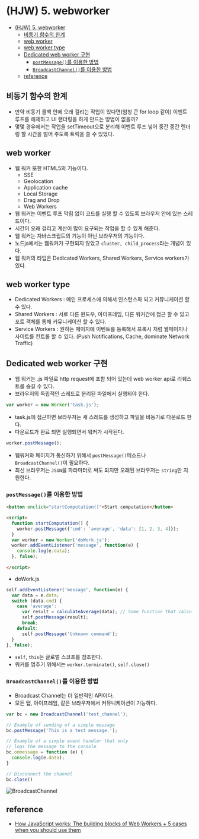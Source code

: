 # (HJW) 5. webworker

- [(HJW) 5. webworker](#hjw-5-webworker)
  - [비동기 함수의 한계](#%EB%B9%84%EB%8F%99%EA%B8%B0-%ED%95%A8%EC%88%98%EC%9D%98-%ED%95%9C%EA%B3%84)
  - [web worker](#web-worker)
  - [web worker type](#web-worker-type)
  - [Dedicated web worker 구현](#dedicated-web-worker-%EA%B5%AC%ED%98%84)
    - [`postMessage()`를 이용한 방법](#postmessage%EB%A5%BC-%EC%9D%B4%EC%9A%A9%ED%95%9C-%EB%B0%A9%EB%B2%95)
    - [`BroadcastChannel()`를 이용한 방법](#broadcastchannel%EB%A5%BC-%EC%9D%B4%EC%9A%A9%ED%95%9C-%EB%B0%A9%EB%B2%95)
  - [reference](#reference)

## 비동기 함수의 한계

- 만약 비동기 콜백 안에 오래 걸리는 작업이 있다면(엄청 큰 for loop 같이) 이벤트 루프를 해제하고 UI 랜더링을 하게 만드는 방법이 없을까?
- 몇몇 경우에서는 작업을 setTimeout으로 분리해 이벤트 루프 넣어 중간 중간 렌더링 할 시간을 벌어 주도록 트릭을 쓸 수 있었다.

## web worker

- 웹 워커 또한 HTML5의 기능이다.
  - SSE
  - Geolocation
  - Application cache
  - Local Storage
  - Drag and Drop
  - Web Workers
- 웹 워커는 이벤트 루프 막힘 없이 코드를 실행 할 수 있도록 브라우저 안에 있는 스레드이다.
- 시간이 오래 걸리고 계산이 많이 요구되는 작업을 할 수 있게 해준다.
- 웹 워커는 자바스크립트의 기능이 아닌 브라우저의 기능이다.
- 노드js에서는 웹워커가 구현되지 않았고 `cluster, child_process`라는 개념이 있다.
- 웹 워커의 타입은 Dedicated Workers, Shared Workers, Service workers가 있다.

## web worker type

- Dedicated Workers : 메인 프로세스에 의해서 인스턴스화 되고 커뮤니케이션 할 수 있다.
- Shared Workers : 서로 다른 윈도우, 아이프레임, 다른 워커간에 접근 할 수 있고 포트 객체를 통해 커뮤니케이션 할 수 있다.
- Service Workers : 원하는 페이지에 이벤트를 등록해서 프록시 처럼 웹페이지나 사이트를 컨트롤 할 수 있다. (Push Notifications, Cache, dominate Network Traffic)

## Dedicated web worker 구현

- 웹 워커는 .js 파일로 http request에 포함 되어 있는데 web worker api로 리퀘스트를 숨길 수 있다.
- 브라우저의 독립적인 스레드로 분리된 파일에서 실행되야 한다.

``` js
var worker = new Worker('task.js');
```

- task.js에 접근하면 브라우저는 새 스레드를 생성하고 파일을 비동기로 다운로드 한다.
- 다운로드가 완료 되면 실행되면서 워커가 시작된다.

``` js
worker.postMessage();
```

- 웹워커와 페이지가 통신하기 위해서 `postMessage()`메소드나 `BroadcastChannel()`이 필요하다.
- 최신 브라우저는 `JSON`을 파라미터로 써도 되지만 오래된 브라우저는 `string`만 지원한다.

### `postMessage()`를 이용한 방법

```html
<button onclick="startComputation()">Start computation</button>

<script>
  function startComputation() {
    worker.postMessage({'cmd': 'average', 'data': [1, 2, 3, 4]});
  }
  var worker = new Worker('doWork.js');
  worker.addEventListener('message', function(e) {
    console.log(e.data);
  }, false);
  
</script>
```

- doWork.js

```js
self.addEventListener('message', function(e) {
  var data = e.data;
  switch (data.cmd) {
    case 'average':
      var result = calculateAverage(data); // Some function that calculates the average from the numeric array.
      self.postMessage(result);
      break;
    default:
      self.postMessage('Unknown command');
  }
}, false);
```

- `self`, `this`는 글로벌 스코프를 참조한다.
- 워커를 멈추기 위해서는 `worker.terminate()`, `self.close()`

### `BroadcastChannel()`를 이용한 방법

- Broadcast Channel는 더 일반적인 API이다.
- 모든 탭, 아이프레임, 같은 브라우저에서 커뮤니케이션이 가능하다.

``` js
var bc = new BroadcastChannel('test_channel');

// Example of sending of a simple message
bc.postMessage('This is a test message.');

// Example of a simple event handler that only
// logs the message to the console
bc.onmessage = function (e) { 
  console.log(e.data); 
}

// Disconnect the channel
bc.close()
```

![BroadcastChannel](~@assets/img/javascript/how-javascript-work-15.png)

## reference

- [How JavaScript works: The building blocks of Web Workers + 5 cases when you should use them](https://blog.sessionstack.com/how-javascript-works-the-building-blocks-of-web-workers-5-cases-when-you-should-use-them-a547c0757f6a)